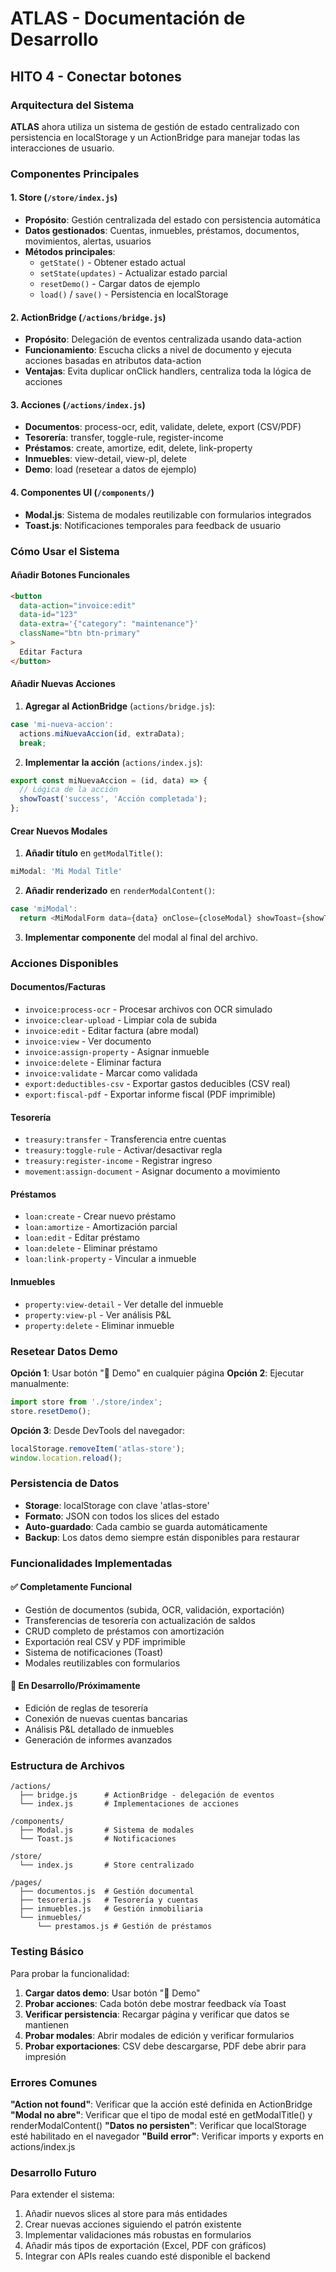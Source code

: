 # ATLAS - Documentación de Desarrollo

## HITO 4 - Conectar botones 

### Arquitectura del Sistema

**ATLAS** ahora utiliza un sistema de gestión de estado centralizado con persistencia en localStorage y un ActionBridge para manejar todas las interacciones de usuario.

### Componentes Principales

#### 1. Store (`/store/index.js`)
- **Propósito**: Gestión centralizada del estado con persistencia automática
- **Datos gestionados**: Cuentas, inmuebles, préstamos, documentos, movimientos, alertas, usuarios
- **Métodos principales**:
  - `getState()` - Obtener estado actual
  - `setState(updates)` - Actualizar estado parcial
  - `resetDemo()` - Cargar datos de ejemplo
  - `load()` / `save()` - Persistencia en localStorage

#### 2. ActionBridge (`/actions/bridge.js`)
- **Propósito**: Delegación de eventos centralizada usando data-action
- **Funcionamiento**: Escucha clicks a nivel de documento y ejecuta acciones basadas en atributos data-action
- **Ventajas**: Evita duplicar onClick handlers, centraliza toda la lógica de acciones

#### 3. Acciones (`/actions/index.js`)
- **Documentos**: process-ocr, edit, validate, delete, export (CSV/PDF)
- **Tesorería**: transfer, toggle-rule, register-income
- **Préstamos**: create, amortize, edit, delete, link-property
- **Inmuebles**: view-detail, view-pl, delete
- **Demo**: load (resetear a datos de ejemplo)

#### 4. Componentes UI (`/components/`)
- **Modal.js**: Sistema de modales reutilizable con formularios integrados
- **Toast.js**: Notificaciones temporales para feedback de usuario

### Cómo Usar el Sistema

#### Añadir Botones Funcionales
```html
<button 
  data-action="invoice:edit"
  data-id="123"
  data-extra='{"category": "maintenance"}'
  className="btn btn-primary"
>
  Editar Factura
</button>
```

#### Añadir Nuevas Acciones
1. **Agregar al ActionBridge** (`actions/bridge.js`):
```javascript
case 'mi-nueva-accion':
  actions.miNuevaAccion(id, extraData);
  break;
```

2. **Implementar la acción** (`actions/index.js`):
```javascript
export const miNuevaAccion = (id, data) => {
  // Lógica de la acción
  showToast('success', 'Acción completada');
};
```

#### Crear Nuevos Modales
1. **Añadir título** en `getModalTitle()`:
```javascript
miModal: 'Mi Modal Title'
```

2. **Añadir renderizado** en `renderModalContent()`:
```javascript
case 'miModal':
  return <MiModalForm data={data} onClose={closeModal} showToast={showToast} />;
```

3. **Implementar componente** del modal al final del archivo.

### Acciones Disponibles

#### Documentos/Facturas
- `invoice:process-ocr` - Procesar archivos con OCR simulado
- `invoice:clear-upload` - Limpiar cola de subida
- `invoice:edit` - Editar factura (abre modal)
- `invoice:view` - Ver documento
- `invoice:assign-property` - Asignar inmueble
- `invoice:delete` - Eliminar factura
- `invoice:validate` - Marcar como validada
- `export:deductibles-csv` - Exportar gastos deducibles (CSV real)
- `export:fiscal-pdf` - Exportar informe fiscal (PDF imprimible)

#### Tesorería
- `treasury:transfer` - Transferencia entre cuentas
- `treasury:toggle-rule` - Activar/desactivar regla
- `treasury:register-income` - Registrar ingreso
- `movement:assign-document` - Asignar documento a movimiento

#### Préstamos
- `loan:create` - Crear nuevo préstamo
- `loan:amortize` - Amortización parcial
- `loan:edit` - Editar préstamo
- `loan:delete` - Eliminar préstamo
- `loan:link-property` - Vincular a inmueble

#### Inmuebles
- `property:view-detail` - Ver detalle del inmueble
- `property:view-pl` - Ver análisis P&L
- `property:delete` - Eliminar inmueble

### Resetear Datos Demo

**Opción 1**: Usar botón "🔄 Demo" en cualquier página
**Opción 2**: Ejecutar manualmente:
```javascript
import store from './store/index';
store.resetDemo();
```

**Opción 3**: Desde DevTools del navegador:
```javascript
localStorage.removeItem('atlas-store');
window.location.reload();
```

### Persistencia de Datos

- **Storage**: localStorage con clave 'atlas-store'
- **Formato**: JSON con todos los slices del estado
- **Auto-guardado**: Cada cambio se guarda automáticamente
- **Backup**: Los datos demo siempre están disponibles para restaurar

### Funcionalidades Implementadas

#### ✅ Completamente Funcional
- Gestión de documentos (subida, OCR, validación, exportación)
- Transferencias de tesorería con actualización de saldos
- CRUD completo de préstamos con amortización
- Exportación real CSV y PDF imprimible
- Sistema de notificaciones (Toast)
- Modales reutilizables con formularios

#### 🔄 En Desarrollo/Próximamente
- Edición de reglas de tesorería
- Conexión de nuevas cuentas bancarias
- Análisis P&L detallado de inmuebles
- Generación de informes avanzados

### Estructura de Archivos

```
/actions/
  ├── bridge.js      # ActionBridge - delegación de eventos
  └── index.js       # Implementaciones de acciones

/components/
  ├── Modal.js       # Sistema de modales
  └── Toast.js       # Notificaciones

/store/
  └── index.js       # Store centralizado

/pages/
  ├── documentos.js  # Gestión documental
  ├── tesoreria.js   # Tesorería y cuentas
  ├── inmuebles.js   # Gestión inmobiliaria
  └── inmuebles/
      └── prestamos.js # Gestión de préstamos
```

### Testing Básico

Para probar la funcionalidad:

1. **Cargar datos demo**: Usar botón "🔄 Demo"
2. **Probar acciones**: Cada botón debe mostrar feedback vía Toast
3. **Verificar persistencia**: Recargar página y verificar que datos se mantienen
4. **Probar modales**: Abrir modales de edición y verificar formularios
5. **Probar exportaciones**: CSV debe descargarse, PDF debe abrir para impresión

### Errores Comunes

**"Action not found"**: Verificar que la acción esté definida en ActionBridge
**"Modal no abre"**: Verificar que el tipo de modal esté en getModalTitle() y renderModalContent()
**"Datos no persisten"**: Verificar que localStorage esté habilitado en el navegador
**"Build error"**: Verificar imports y exports en actions/index.js

### Desarrollo Futuro

Para extender el sistema:
1. Añadir nuevos slices al store para más entidades
2. Crear nuevas acciones siguiendo el patrón existente
3. Implementar validaciones más robustas en formularios
4. Añadir más tipos de exportación (Excel, PDF con gráficos)
5. Integrar con APIs reales cuando esté disponible el backend